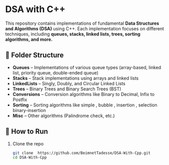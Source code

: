 # DSA with C++ 

This repository contains implementations of fundamental **Data Structures and Algorithms (DSA)** using C++. Each implementation focuses on different techniques, including **queues, stacks, linked lists, trees, sorting algorithms, and more.**

## 📂 Folder Structure
- **Queues** – Implementations of various queue types (array-based, linked list, priority queue, double-ended queue)
- **Stacks** – Stack implementations using arrays and linked lists
- **LinkedLists** – Singly, Doubly, and Circular Linked Lists
- **Trees** – Binary Trees and Binary Search Trees (BST)
- **Conversions** – Conversion algorithms like Binary to Decimal, Infix to Postfix
- **Sorting** – Sorting algorithms like simple , bubble , insertion , selection binary-insertion
- **Misc** – Other algorithms (Palindrome check, etc.)

## 📌 How to Run
1. Clone the repo  
   ```bash
   git clone  https://github.com/BeimnetTadesse/DSA-With-Cpp.git
   cd DSA-With-Cpp
